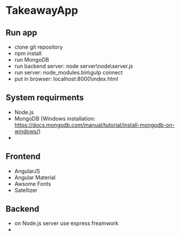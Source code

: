 # TakeawayApp

## Run app
* clone git repository
* npm install
* run MongoDB
* run backend server: node server\node\server.js
* run server: node_modules\.bin\gulp connect
* put in browser: localhost:8000\index.html

## System requirments
* Node.js
* MongoDB (Windows installation: https://docs.mongodb.com/manual/tutorial/install-mongodb-on-windows/)
* 

## Frontend
* AngularJS
* Angular Material
* Awsome Fonts
* Satellizer

## Backend
* on Node.js server use express freamwork
* 

